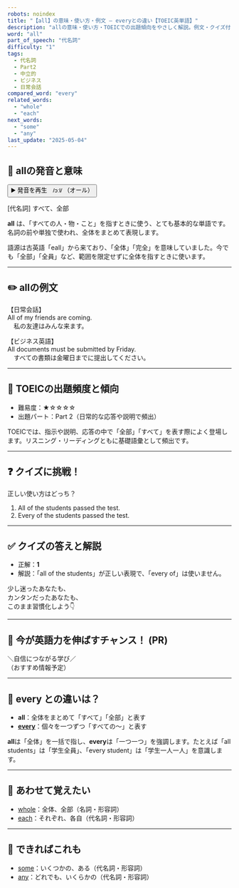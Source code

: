 ```yaml
---
robots: noindex
title: "【all】の意味・使い方・例文 ― everyとの違い【TOEIC英単語】"
description: "allの意味・使い方・TOEICでの出題傾向をやさしく解説。例文・クイズ付きでeveryとの違いもわかりやすく学べます。"
word: "all"
part_of_speech: "代名詞"
difficulty: "1"
tags:
  - 代名詞
  - Part2
  - 中立的
  - ビジネス
  - 日常会話
compared_word: "every"
related_words:
  - "whole"
  - "each"
next_words:
  - "some"
  - "any"
last_update: "2025-05-04"
---
```


## 🔰 allの発音と意味

<button class="play-audio" onclick="playTTS('all')">
  <span class="play-audio-main">
    ▶️ 発音を再生　/ɔːl/
  </span>
  <span class="play-audio-sub">
    （オール）
  </span>
</button>

[代名詞] すべて、全部

**all** は、「すべての人・物・こと」を指すときに使う、とても基本的な単語です。名詞の前や単独で使われ、全体をまとめて表現します。

語源は古英語「eall」から来ており、「全体」「完全」を意味していました。今でも「全部」「全員」など、範囲を限定せずに全体を指すときに使います。

---

## ✏️ allの例文

【日常会話】  
All of my friends are coming.  
　私の友達はみんな来ます。

【ビジネス英語】  
All documents must be submitted by Friday.  
　すべての書類は金曜日までに提出してください。

---

## 🎯 TOEICの出題頻度と傾向

- 難易度：★☆☆☆☆
- 出題パート：Part 2（日常的な応答や説明で頻出）

TOEICでは、指示や説明、応答の中で「全部」「すべて」を表す際によく登場します。リスニング・リーディングともに基礎語彙として頻出です。

---

## ❓ クイズに挑戦！

正しい使い方はどっち？

1. All of the students passed the test.  
2. Every of the students passed the test.

---

## ✅ クイズの答えと解説

- 正解：**1**
- 解説：「all of the students」が正しい表現で、「every of」は使いません。

少し迷ったあなたも、  
カンタンだったあなたも、  
このまま習慣化しよう👇️

---

## 🚀 今が英語力を伸ばすチャンス！ (PR)

<div class="info-center">
＼自信につながる学び／<br>  
（おすすめ情報予定）
</div>

---

## 🤔  every との違いは？

- **all**：全体をまとめて「すべて」「全部」と表す
- **[every](/every)**：個々を一つずつ「すべての～」と表す

**all**は「全体」を一括で指し、**every**は「一つ一つ」を強調します。たとえば「all students」は「学生全員」、「every student」は「学生一人一人」を意識します。

---

## 🧩 あわせて覚えたい

- [whole](/whole)：全体、全部（名詞・形容詞）
- [each](/each)：それぞれ、各自（代名詞・形容詞）

---

## 📖 できればこれも

- [some](/some)：いくつかの、ある（代名詞・形容詞）
- [any](/any)：どれでも、いくらかの（代名詞・形容詞）

<!-- cvid: aid29_bid18 -->

